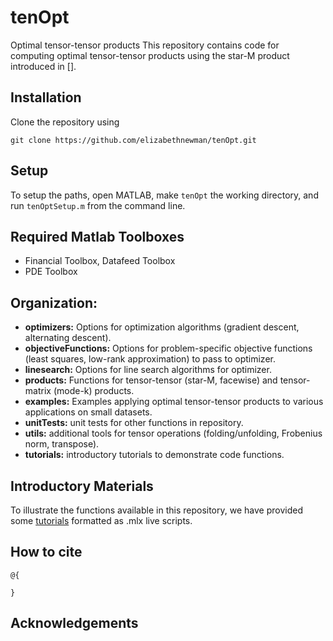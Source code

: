 # tenOpt
Optimal tensor-tensor products
This repository contains code for computing optimal tensor-tensor products using the star-M product introduced in []. 

## Installation

Clone the repository using
```
git clone https://github.com/elizabethnewman/tenOpt.git
```

## Setup

To setup the paths, open MATLAB, make ```tenOpt``` the working directory, and run ```tenOptSetup.m``` from the command line.


## Required Matlab Toolboxes

* Financial Toolbox, Datafeed Toolbox
* PDE Toolbox

## Organization:

- **optimizers:** Options for optimization algorithms (gradient descent, alternating descent).
- **objectiveFunctions:** Options for problem-specific objective functions (least squares, low-rank approximation) to pass to optimizer.
- **linesearch:** Options for line search algorithms for optimizer.
- **products:** Functions for tensor-tensor (star-M, facewise) and tensor-matrix (mode-k) products.
- **examples:** Examples applying optimal tensor-tensor products to various applications on small datasets.
- **unitTests:** unit tests for other functions in repository.
- **utils:** additional tools for tensor operations (folding/unfolding, Frobenius norm, transpose).
- **tutorials:** introductory tutorials to demonstrate code functions.

## Introductory Materials

To illustrate the functions available in this repository, we have provided some [tutorials](tutorials) formatted as .mlx live scripts.

## How to cite

```
@{

}
```

## Acknowledgements
